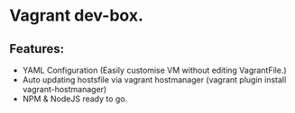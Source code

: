 # Vagrant dev-box.

## Features:

* YAML Configuration (Easily customise VM without editing VagrantFile.)
* Auto updating hostsfile via vagrant hostmanager (vagrant plugin install vagrant-hostmanager)
* NPM & NodeJS ready to go.